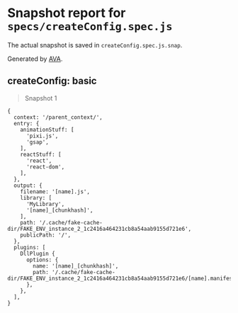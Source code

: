# Snapshot report for `specs/createConfig.spec.js`

The actual snapshot is saved in `createConfig.spec.js.snap`.

Generated by [AVA](https://ava.li).

## createConfig: basic

> Snapshot 1

    {
      context: '/parent_context/',
      entry: {
        animationStuff: [
          'pixi.js',
          'gsap',
        ],
        reactStuff: [
          'react',
          'react-dom',
        ],
      },
      output: {
        filename: '[name].js',
        library: [
          'MyLibrary',
          '[name]_[chunkhash]',
        ],
        path: '/.cache/fake-cache-dir/FAKE_ENV_instance_2_1c2416a464231cb8a54aab9155d721e6',
        publicPath: '/',
      },
      plugins: [
        DllPlugin {
          options: {
            name: '[name]_[chunkhash]',
            path: '/.cache/fake-cache-dir/FAKE_ENV_instance_2_1c2416a464231cb8a54aab9155d721e6/[name].manifest.json',
          },
        },
      ],
    }
